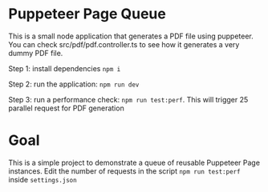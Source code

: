 # Puppeteer Page Queue

This is a small node application that generates a PDF file using puppeteer. You can check src/pdf/pdf.controller.ts to see how it generates a very dummy PDF file.

Step 1: install dependencies 
`npm i`

Step 2: run the application: 
`npm run dev`

Step 3: run a performance check: `npm run test:perf`. This will trigger 25 parallel request for PDF generation

# Goal

This is a simple project to demonstrate a queue of reusable Puppeteer Page instances.
Edit the number of requests in the script `npm run test:perf` inside `settings.json`
